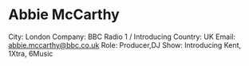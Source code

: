 # Abbie McCarthy

City: London
Company: BBC Radio 1 / Introducing
Country: UK
Email: abbie.mccarthy@bbc.co.uk
Role: Producer,DJ
Show: Introducing Kent, 1Xtra, 6Music